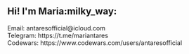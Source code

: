 <h2>Hi! I'm Maria:milky_way:</h2>
Email: antaresofficial@icloud.com
<br />
Telegram: https://t.me/mariantares
<br />
Codewars: https://www.codewars.com/users/antaresofficial
